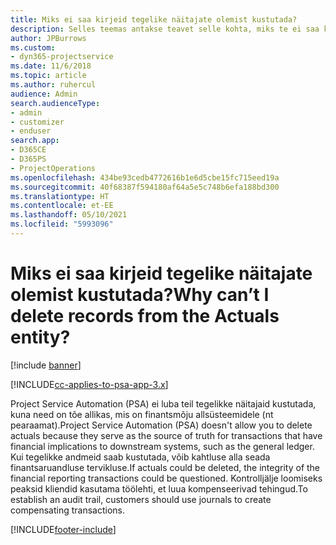 ```yaml
---
title: Miks ei saa kirjeid tegelike näitajate olemist kustutada?
description: Selles teemas antakse teavet selle kohta, miks te ei saa kirjeid tegelikest olemitest kustutada.
author: JPBurrows
ms.custom:
- dyn365-projectservice
ms.date: 11/6/2018
ms.topic: article
ms.author: ruhercul
audience: Admin
search.audienceType:
- admin
- customizer
- enduser
search.app:
- D365CE
- D365PS
- ProjectOperations
ms.openlocfilehash: 434be93cedb4772616b1e6d5cbe15fc715eed19a
ms.sourcegitcommit: 40f68387f594180af64a5e5c748b6efa188bd300
ms.translationtype: HT
ms.contentlocale: et-EE
ms.lasthandoff: 05/10/2021
ms.locfileid: "5993096"
---
```

# <a name="why-cant-i-delete-records-from-the-actuals-entity"></a><span data-ttu-id="044d7-103">Miks ei saa kirjeid tegelike näitajate olemist kustutada?</span><span class="sxs-lookup"><span data-stu-id="044d7-103">Why can’t I delete records from the Actuals entity?</span></span>

[!include [banner](../includes/psa-now-project-operations.md)]

[!INCLUDE[cc-applies-to-psa-app-3.x](../includes/cc-applies-to-psa-app-3x.md)]

<span data-ttu-id="044d7-104">Project Service Automation (PSA) ei luba teil tegelikke näitajaid kustutada, kuna need on tõe allikas, mis on finantsmõju allsüsteemidele (nt pearaamat).</span><span class="sxs-lookup"><span data-stu-id="044d7-104">Project Service Automation (PSA) doesn't allow you to delete actuals because they serve as the source of truth for transactions that have financial implications to downstream systems, such as the general ledger.</span></span> <span data-ttu-id="044d7-105">Kui tegelikke andmeid saab kustutada, võib kahtluse alla seada finantsaruandluse tervikluse.</span><span class="sxs-lookup"><span data-stu-id="044d7-105">If actuals could be deleted, the integrity of the financial reporting transactions could be questioned.</span></span> <span data-ttu-id="044d7-106">Kontrolljälje loomiseks peaksid kliendid kasutama töölehti, et luua kompenseerivad tehingud.</span><span class="sxs-lookup"><span data-stu-id="044d7-106">To establish an audit trail, customers should use journals to create compensating transactions.</span></span>



[!INCLUDE[footer-include](../includes/footer-banner.md)]